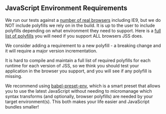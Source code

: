 ## JavaScript Environment Requirements

We run our tests against a [number of real browsers](../browsers.json) including IE9, but we do NOT include polyfills we rely on in the build. It is up to the user to include polyfills depending on what environment they need to support. Here is a [full list of polyfills]() you will need if you support ALL browsers JSS does.

We consider adding a requirement to a new polyfill - a breaking change and it will require a major version incrementation.

It is hard to compile and maintain a full list of required polyfills for each runtime for each version of JSS, so we think you should test your application in the browser you support, and you will see if any polyfill is missing.

We recommend using [babel-preset-env](https://babeljs.io/docs/en/babel-preset-env), which is a smart preset that allows you to use the latest JavaScript without needing to micromanage which syntax transforms (and optionally, browser polyfills) are needed by your target environment(s). This both makes your life easier and JavaScript bundles smaller!
